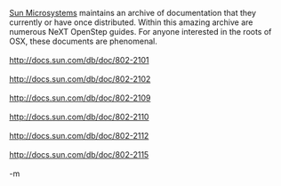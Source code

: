 <a href="http://www.sun.com">Sun Microsystems</a> maintains an archive of documentation that they currently or have once distributed.  Within this amazing archive are numerous NeXT OpenStep guides.  For anyone interested in the roots of OSX, these documents are phenomenal.
<br />
<br /><a href="http://docs.sun.com/db/doc/802-2101">http://docs.sun.com/db/doc/802-2101</a>
<br />
<br /><a href="http://docs.sun.com/db/doc/802-2102">http://docs.sun.com/db/doc/802-2102</a>
<br />
<br /><a href="http://docs.sun.com/db/doc/802-2109">http://docs.sun.com/db/doc/802-2109</a>
<br />
<br /><a href="http://docs.sun.com/db/doc/802-2110">http://docs.sun.com/db/doc/802-2110</a>
<br />
<br /><a href="http://docs.sun.com/db/doc/802-2112">http://docs.sun.com/db/doc/802-2112</a>
<br />
<br /><a href="http://docs.sun.com/db/doc/802-2115">http://docs.sun.com/db/doc/802-2115</a>
<br />
<br />-m
<br />